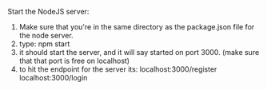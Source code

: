 Start the NodeJS server:

1. Make sure that you're in the same directory as the package.json file for the node server.
2. type:  npm start
3. it should start the server, and it will say started on port 3000. (make sure that that port is free on localhost)
4. to hit the endpoint for the server its:
  localhost:3000/register
  localhost:3000/login

